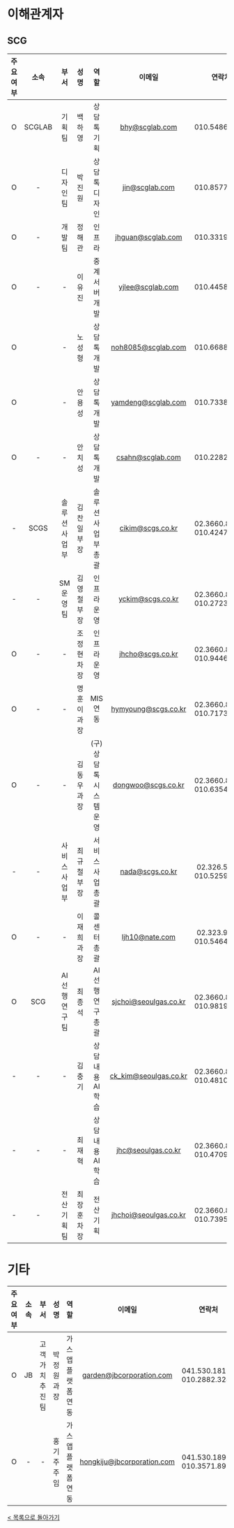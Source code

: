 # 이해관계자

## SCG
| 주요 여부 | 소속 | 부서 | 성명 | 역할 | 이메일 | 연락처 |
|:--:|:--:|:--:|:--:|:--:|:--:|:--:|
|O| SCGLAB | 기획팀 | 백하영 | 상담톡 기획 | bhy@scglab.com | 010.5486.4888 |
|O| - | 디자인팀 | 박진원 | 상담톡 디자인 | jin@scglab.com | 010.8577.7482 |
|O| - | 개발팀 | 정해관 | 인프라 | jhguan@scglab.com | 010.3319.7549 |
|O| - | - | 이유진 | 중계서버 개발 | yjlee@scglab.com | 010.4458.8856 |
|O|  | - | 노성형 | 상담톡 개발 | noh8085@scglab.com | 010.6688.8085 |
|O|  | - | 안용성 | 상담톡 개발 | yamdeng@scglab.com | 010.7338.4183 | 
|O| - | - | 안치성 | 상담톡 개발 | csahn@scglab.com | 010.2282.0317 | 
|-| SCGS | 솔루션사업부 | 김찬일 부장 | 솔루션사업부 총괄 | cikim@scgs.co.kr | 02.3660.8216 / 010.4247.5045 | 
|-| - | SM운영팀 | 김영철 부장 | 인프라운영 | yckim@scgs.co.kr | 02.3660.8151 / 010.2723.1834 | 
|O| - | - | 조정현 차장 | 인프라운영 | jhcho@scgs.co.kr | 02.3660.8207 / 010.9446.2212 | 
|O| - | - | 명훈이 과장 | MIS 연동 | hymyoung@scgs.co.kr | 02.3660.8220 / 010.7173.0101 | 
|O| - | - | 김동우 과장 | (구) 상담톡 시스템 운영 | dongwoo@scgs.co.kr | 02.3660.8206 / 010.6354.6803 | 
|-| - | 사비스사업부 | 최규철 부장 | 서비스사업 총괄 | nada@scgs.co.kr | 02.326.5840 / 010.5259.7710 | 
|O| - | - | 이재희 과장 | 콜센터 총괄 | ljh10@nate.com | 02.323.9461 / 010.5464.3402 | 
|O| SCG | AI선행연구팀 | 최종석 | AI선행연구 총괄 | sjchoi@seoulgas.co.kr | 02.3660.8146 / 010.9819.2468 | 
|-| - | - | 김충기 | 상담내용 AI학습 | ck_kim@seoulgas.co.kr | 02.3660.8255 / 010.4810.3242 |
|-| - | - | 최재혁 | 상담내용 AI학습 | jhc@seoulgas.co.kr | 02.3660.8255 / 010.4709.0309 | 
|-| - | 전산기획팀 | 최장훈 차장 | 전산기획 | jhchoi@seoulgas.co.kr | 02.3660.8288 / 010.7395.1399 | 

# 기타
| 주요 여부 | 소속 | 부서 | 성명 | 역할 | 이메일 | 연락처 |
|:--:|:--:|:--:|:--:|:--:|:--:|:--:|
|O| JB | 고객가치추진팀 | 박정원 과장 | 가스앱 플랫폼 연동 | garden@jbcorporation.com | 041.530.1819 / 010.2882.3287 |
|O| - | - | 홍기주 주임 | 가스앱 플랫폼 연동 | hongkiju@jbcorporation.com | 041.530.1890 / 010.3571.8916 |

[< 목록으로 돌아가기](manual.md)